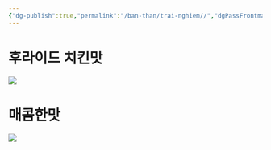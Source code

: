 ```yaml
---
{"dg-publish":true,"permalink":"/ban-than/trai-nghiem//","dgPassFrontmatter":true}
---
```


# 후라이드 치킨맛
![](https://i.imgur.com/rKQyesP.png)

# 매콤한맛
![](https://i.imgur.com/8UZL2ee.png)

